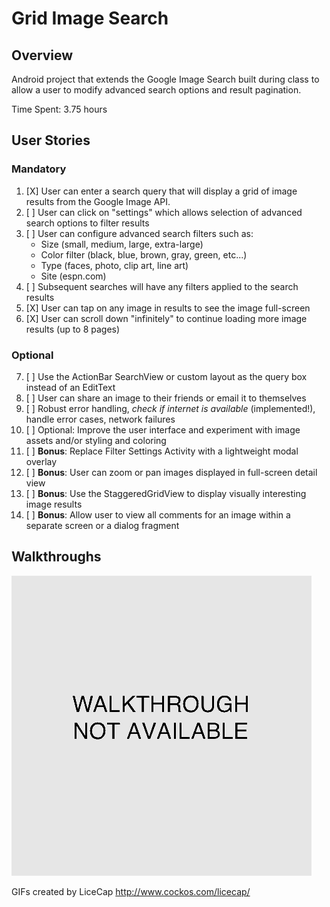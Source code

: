
Grid Image Search
====
## Overview
Android project that extends the Google Image Search built during class to allow a user to
modify advanced search options and result pagination.

Time Spent: 3.75 hours

## User Stories

### Mandatory
1. [X] User can enter a search query that will display a grid of image results from the Google Image API.
2. [ ] User can click on "settings" which allows selection of advanced search options to filter results
3. [ ] User can configure advanced search filters such as:
    * Size (small, medium, large, extra-large)
    * Color filter (black, blue, brown, gray, green, etc...)
    * Type (faces, photo, clip art, line art)
    * Site (espn.com)
4. [ ] Subsequent searches will have any filters applied to the search results
5. [X] User can tap on any image in results to see the image full-screen
6. [X] User can scroll down "infinitely" to continue loading more image results (up to 8 pages)

### Optional
7. [ ] Use the ActionBar SearchView or custom layout as the query box instead of an EditText
8. [ ] User can share an image to their friends or email it to themselves
9. [ ] Robust error handling, _check if internet is available_ (implemented!), handle error cases, network failures
10. [ ] Optional: Improve the user interface and experiment with image assets and/or styling and coloring
11. [ ]  __Bonus__: Replace Filter Settings Activity with a lightweight modal overlay
12. [ ]  __Bonus__: User can zoom or pan images displayed in full-screen detail view
13. [ ]  __Bonus__: Use the StaggeredGridView to display visually interesting image results
14. [ ]  __Bonus__: Allow user to view all comments for an image within a separate screen or a dialog fragment

## Walkthroughs

![GIF Walkthrough](GridImageSearch.gif)

GIFs created by LiceCap <http://www.cockos.com/licecap/>
